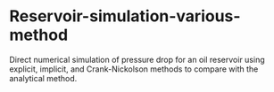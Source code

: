# Reservoir-simulation-various-method
Direct numerical simulation of pressure drop for an oil reservoir using explicit, implicit, and Crank-Nickolson methods to compare with the analytical method.
